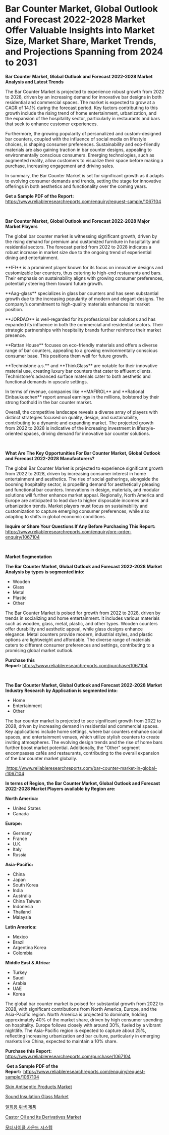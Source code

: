 <p><h1>Bar Counter Market, Global Outlook and Forecast 2022-2028 Market Offer Valuable Insights into Market Size, Market Share, Market Trends, and Projections Spanning from 2024 to 2031</h1></p><p><strong>Bar Counter Market, Global Outlook and Forecast 2022-2028 Market Analysis and Latest Trends</strong></p>
<p><p>The Bar Counter Market is projected to experience robust growth from 2022 to 2028, driven by an increasing demand for innovative bar designs in both residential and commercial spaces. The market is expected to grow at a CAGR of 14.1% during the forecast period. Key factors contributing to this growth include the rising trend of home entertainment, urbanization, and the expansion of the hospitality sector, particularly in restaurants and bars that seek to enhance customer experiences.</p><p>Furthermore, the growing popularity of personalized and custom-designed bar counters, coupled with the influence of social media on lifestyle choices, is shaping consumer preferences. Sustainability and eco-friendly materials are also gaining traction in bar counter designs, appealing to environmentally conscious consumers. Emerging technologies, such as augmented reality, allow customers to visualize their space before making a purchase, increasing engagement and driving sales.</p><p>In summary, the Bar Counter Market is set for significant growth as it adapts to evolving consumer demands and trends, setting the stage for innovative offerings in both aesthetics and functionality over the coming years.</p></p>
<p><strong>Get a Sample PDF of the Report:&nbsp;</strong> <a href="https://www.reliableresearchreports.com/enquiry/request-sample/1067104">https://www.reliableresearchreports.com/enquiry/request-sample/1067104</a></p>
<p>&nbsp;</p>
<p><strong>Bar Counter Market, Global Outlook and Forecast 2022-2028 Major Market Players</strong></p>
<p><p>The global bar counter market is witnessing significant growth, driven by the rising demand for premium and customized furniture in hospitality and residential sectors. The forecast period from 2022 to 2028 indicates a robust increase in market size due to the ongoing trend of experiential dining and entertainment.</p><p>**IFI** is a prominent player known for its focus on innovative designs and customizable bar counters, thus catering to high-end restaurants and bars. Their emphasis on sustainability aligns with growing consumer preferences, potentially steering them toward future growth.</p><p>**Aag-glass** specializes in glass bar counters and has seen substantial growth due to the increasing popularity of modern and elegant designs. The company’s commitment to high-quality materials enhances its market position.</p><p>**JORDAO** is well-regarded for its professional bar solutions and has expanded its influence in both the commercial and residential sectors. Their strategic partnerships with hospitality brands further reinforce their market presence.</p><p>**Rattan House** focuses on eco-friendly materials and offers a diverse range of bar counters, appealing to a growing environmentally conscious consumer base. This positions them well for future growth.</p><p>**Technistone a.s.** and **ThinkGlass** are notable for their innovative material use, creating luxury bar counters that cater to affluent clients. Technistone's advanced surface materials cater to both aesthetic and functional demands in upscale settings.</p><p>In terms of revenue, companies like **MAFIROL** and **Rational Einbaukuechen** report annual earnings in the millions, bolstered by their strong foothold in the bar counter market.</p><p>Overall, the competitive landscape reveals a diverse array of players with distinct strategies focused on quality, design, and sustainability, contributing to a dynamic and expanding market. The projected growth from 2022 to 2028 is indicative of the increasing investment in lifestyle-oriented spaces, driving demand for innovative bar counter solutions.</p></p>
<p>&nbsp;</p>
<p><strong>What Are The Key Opportunities For Bar Counter Market, Global Outlook and Forecast 2022-2028 Manufacturers?</strong></p>
<p><p>The global Bar Counter Market is projected to experience significant growth from 2022 to 2028, driven by increasing consumer interest in home entertainment and aesthetics. The rise of social gatherings, alongside the booming hospitality sector, is propelling demand for aesthetically pleasing and functional bar counters. Innovations in design, materials, and modular solutions will further enhance market appeal. Regionally, North America and Europe are anticipated to lead due to higher disposable incomes and urbanization trends. Market players must focus on sustainability and customization to capture emerging consumer preferences, while also adapting to shifts in global economic conditions.</p></p>
<p><strong>Inquire or Share Your Questions If Any Before Purchasing This Report:</strong> <a href="https://www.reliableresearchreports.com/enquiry/pre-order-enquiry/1067104">https://www.reliableresearchreports.com/enquiry/pre-order-enquiry/1067104</a></p>
<p>&nbsp;</p>
<p><strong>Market Segmentation</strong></p>
<p><strong>The Bar Counter Market, Global Outlook and Forecast 2022-2028 Market Analysis by types is segmented into:</strong></p>
<p><ul><li>Wooden</li><li>Glass</li><li>Metal</li><li>Plastic</li><li>Other</li></ul></p>
<p><p>The Bar Counter Market is poised for growth from 2022 to 2028, driven by trends in socializing and home entertainment. It includes various materials such as wooden, glass, metal, plastic, and other types. Wooden counters offer durability and aesthetic appeal, while glass designs enhance elegance. Metal counters provide modern, industrial styles, and plastic options are lightweight and affordable. The diverse range of materials caters to different consumer preferences and settings, contributing to a promising global market outlook.</p></p>
<p><strong>Purchase this Report:&nbsp;</strong><a href="https://www.reliableresearchreports.com/purchase/1067104">https://www.reliableresearchreports.com/purchase/1067104</a></p>
<p>&nbsp;</p>
<p><strong>The Bar Counter Market, Global Outlook and Forecast 2022-2028 Market Industry Research by Application is segmented into:</strong></p>
<p><ul><li>Home</li><li>Entertainment</li><li>Other</li></ul></p>
<p><p>The bar counter market is projected to see significant growth from 2022 to 2028, driven by increasing demand in residential and commercial spaces. Key applications include home settings, where bar counters enhance social spaces, and entertainment venues, which utilize stylish counters to create inviting atmospheres. The evolving design trends and the rise of home bars further boost market potential. Additionally, the "Other" segment encompasses cafés and restaurants, contributing to the overall expansion of the bar counter market globally.</p></p>
<p><a href="https://www.reliableresearchreports.com/bar-counter-market-in-global-r1067104">&nbsp;https://www.reliableresearchreports.com/bar-counter-market-in-global-r1067104</a></p>
<p><strong>In terms of Region, the Bar Counter Market, Global Outlook and Forecast 2022-2028 Market Players available by Region are:</strong></p>
<p>
    <p> <strong> North America: </strong>
        <ul>
            <li>United States</li>
            <li>Canada</li>
        </ul>
        </p> 
    <p> <strong> Europe: </strong>
        <ul>
            <li>Germany</li>
            <li>France</li>
            <li>U.K.</li>
            <li>Italy</li>
            <li>Russia</li>
        </ul>
        </p> 
    <p> <strong> Asia-Pacific: </strong>
        <ul>
            <li>China</li>
            <li>Japan</li>
            <li>South Korea</li>
            <li>India</li>
            <li>Australia</li>
            <li>China Taiwan</li>
            <li>Indonesia</li>
            <li>Thailand</li>
            <li>Malaysia</li>
        </ul>
        </p> 
    <p> <strong> Latin America: </strong>
        <ul>
            <li>Mexico</li>
            <li>Brazil</li>
            <li>Argentina Korea</li>
            <li>Colombia</li>
        </ul>
        </p> 
    <p> <strong> Middle East & Africa: </strong>
        <ul>
            <li>Turkey</li>
            <li>Saudi</li>
            <li>Arabia</li>
            <li>UAE</li>
            <li>Korea</li>
        </ul>
    </p>
    </p>
<p><p>The global bar counter market is poised for substantial growth from 2022 to 2028, with significant contributions from North America, Europe, and the Asia-Pacific region. North America is projected to dominate, holding approximately 40% of the market share, driven by high consumer spending on hospitality. Europe follows closely with around 30%, fueled by a vibrant nightlife. The Asia-Pacific region is expected to capture about 25%, reflecting increasing urbanization and bar culture, particularly in emerging markets like China, expected to maintain a 10% share.</p></p>
<p><strong>Purchase this Report: </strong><a href="https://www.reliableresearchreports.com/purchase/1067104">https://www.reliableresearchreports.com/purchase/1067104</a></p>
<p>&nbsp;<strong>Get a Sample PDF of the Report:&nbsp;&nbsp;</strong><a href="https://www.reliableresearchreports.com/enquiry/request-sample/1067104">https://www.reliableresearchreports.com/enquiry/request-sample/1067104</a></p>
<p><strong></strong></p>
<p><p><a href="https://medium.com/@franceshill52/the-skin-antiseptic-products-market-is-experiencing-higher-than-anticipated-demand-compared-to-4538931b485d">Skin Antiseptic Products Market</a></p><p><a href="https://issuu.com/reportprime-2/docs/sound-insulation-glass-market-size-_d7ffaf1d889887">Sound Insulation Glass Market</a></p><p><a href="https://medium.com/@jasonhill6262/disposable-hygiene-products-market-%EC%9D%98-%EA%B8%80%EB%A1%9C%EB%B2%8C-%EC%8B%9C%EC%9E%A5-%EA%B0%9C%EC%9A%94%EB%8A%94-%EC%A0%84-%EC%84%B8%EA%B3%84-%EB%B0%8F-%EC%A3%BC%EC%9A%94-%EC%8B%9C%EC%9E%A5%EC%9D%98-%EC%82%B0%EC%97%85%EC%97%90-%EC%98%81%ED%96%A5%EC%9D%84-%EB%AF%B8%EC%B9%98%EB%8A%94-%EC%A3%BC%EC%9A%94-%ED%8A%B8%EB%A0%8C%EB%93%9C%EC%97%90-%EB%8C%80%ED%95%9C-%EB%8F%85%ED%8A%B9%ED%95%9C-%EA%B4%80%EC%A0%90%EC%9D%84-0e24e39cbd15">일회용 위생 제품</a></p><p><a href="https://issuu.com/reportprime-2/docs/castor-oil-and-its-derivatives-mark_f5fe6aad54df06">Castor Oil and its Derivatives Market</a></p><p><a href="https://medium.com/@jasonhill6262/%EC%84%B8%EA%B3%84-motorcycle-sound-systems-market-%EC%9D%80-2024%EC%97%90%EC%84%9C-2031%EB%A1%9C-%EC%97%B0%ED%8F%89%EA%B7%A0-%EC%A6%9D%EA%B0%80%EC%9C%A8%EC%9D%84-%EB%B3%B4%EC%9D%BC-%EA%B2%83%EC%9C%BC%EB%A1%9C-%EC%98%88%EC%83%81%EB%90%A9%EB%8B%88%EB%8B%A4-13028c59341d">모터사이클 사운드 시스템</a></p></p>